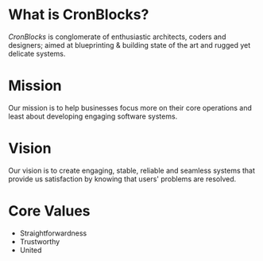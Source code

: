 # What is CronBlocks?
*CronBlocks* is conglomerate of enthusiastic architects, coders and designers; aimed at blueprinting & building state of the art and rugged yet delicate systems.




# Mission
Our mission is to help businesses focus more on their core operations and least about developing engaging software systems.




# Vision
Our vision is to create engaging, stable, reliable and seamless systems that provide us satisfaction by knowing that users' problems are resolved.




# Core Values
  - Straightforwardness
  - Trustworthy
  - United

